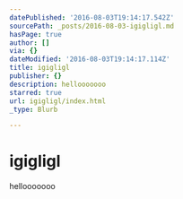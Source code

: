 ```yaml
---
datePublished: '2016-08-03T19:14:17.542Z'
sourcePath: _posts/2016-08-03-igigligl.md
hasPage: true
author: []
via: {}
dateModified: '2016-08-03T19:14:17.114Z'
title: igigligl
publisher: {}
description: hellooooooo
starred: true
url: igigligl/index.html
_type: Blurb

---
```

# igigligl

hellooooooo